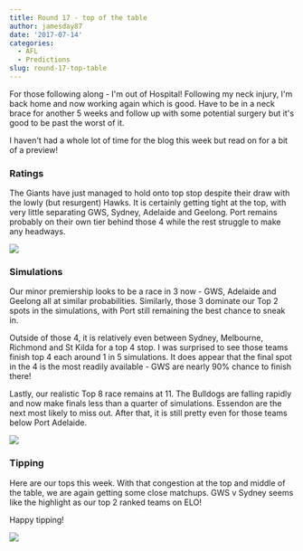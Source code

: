 ```yaml
---
title: Round 17 - top of the table
author: jamesday87
date: '2017-07-14'
categories:
  - AFL
  - Predictions
slug: round-17-top-table
---
```


For those following along - I'm out of Hospital! Following my neck injury, I'm back home and now working again which is good. Have to be in a neck brace for another 5 weeks and follow up with some potential surgery but it's good to be past the worst of it.

I haven't had a whole lot of time for the blog this week but read on for a bit of a preview!

<!-- more -->

### Ratings

The Giants have just managed to hold onto top stop despite their draw with the lowly (but resurgent) Hawks. It is certainly getting tight at the top, with very little separating GWS, Sydney, Adelaide and Geelong. Port remains probably on their own tier behind those 4 while the rest struggle to make any headways.

![](http://plussixoneblog.com/img/2017/07/ratings_plot-1-1.png)

### Simulations

Our minor premiership looks to be a race in 3 now - GWS, Adelaide and Geelong all at similar probabilities. Similarly, those 3 dominate our Top 2 spots in the simulations, with Port still remaining the best chance to sneak in.

Outside of those 4, it is relatively even between Sydney, Melbourne, Richmond and St Kilda for a top 4 stop. I was surprised to see those teams finish top 4 each around 1 in 5 simulations. It does appear that the final spot in the 4 is the most readily available - GWS are nearly 90% chance to finish there!

Lastly, our realistic Top 8 race remains at 11. The Bulldogs are falling rapidly and now make finals less than a quarter of simulations. Essendon are the next most likely to miss out. After that, it is still pretty even for those teams below Port Adelaide.

![](http://plussixoneblog.com/img/2017/03/simSeas-15-1024x919.png)

### Tipping

Here are our tops this week. With that congestion at the top and middle of the table, we are again getting some close matchups. GWS v Sydney seems like the highlight as our top 2 ranked teams on ELO!

Happy tipping!

[
![](http://plussixoneblog.com/img/2017/03/afl_m_pred-20-1024x181.png)](http://plussixoneblog.com/wp-content/uploads/2017/03/afl_m_pred-20.png)
